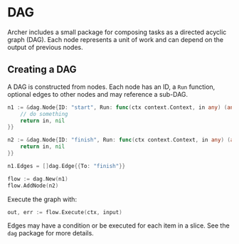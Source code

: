 # DAG

Archer includes a small package for composing tasks as a directed acyclic graph (DAG). Each node represents a unit of work and can depend on the output of previous nodes.

## Creating a DAG

A DAG is constructed from nodes. Each node has an ID, a `Run` function, optional edges to other nodes and may reference a sub-DAG.

```go
n1 := &dag.Node{ID: "start", Run: func(ctx context.Context, in any) (any, error) {
    // do something
    return in, nil
}}

n2 := &dag.Node{ID: "finish", Run: func(ctx context.Context, in any) (any, error) {
    return in, nil
}}

n1.Edges = []dag.Edge{{To: "finish"}}

flow := dag.New(n1)
flow.AddNode(n2)
```

Execute the graph with:

```go
out, err := flow.Execute(ctx, input)
```

Edges may have a condition or be executed for each item in a slice. See the `dag` package for more details.

